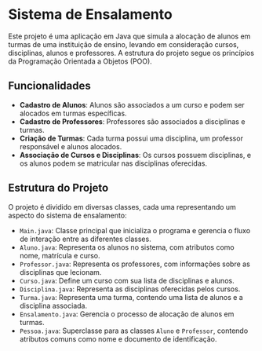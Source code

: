 # Sistema de Ensalamento

Este projeto é uma aplicação em Java que simula a alocação de alunos em turmas de uma instituição de ensino, levando em consideração cursos, disciplinas, alunos e professores. A estrutura do projeto segue os princípios da Programação Orientada a Objetos (POO).

## Funcionalidades

- **Cadastro de Alunos**: Alunos são associados a um curso e podem ser alocados em turmas específicas.
- **Cadastro de Professores**: Professores são associados a disciplinas e turmas.
- **Criação de Turmas**: Cada turma possui uma disciplina, um professor responsável e alunos alocados.
- **Associação de Cursos e Disciplinas**: Os cursos possuem disciplinas, e os alunos podem se matricular nas disciplinas oferecidas.

## Estrutura do Projeto

O projeto é dividido em diversas classes, cada uma representando um aspecto do sistema de ensalamento:

- `Main.java`: Classe principal que inicializa o programa e gerencia o fluxo de interação entre as diferentes classes.
- `Aluno.java`: Representa os alunos no sistema, com atributos como nome, matrícula e curso.
- `Professor.java`: Representa os professores, com informações sobre as disciplinas que lecionam.
- `Curso.java`: Define um curso com sua lista de disciplinas e alunos.
- `Disciplina.java`: Representa as disciplinas oferecidas pelos cursos.
- `Turma.java`: Representa uma turma, contendo uma lista de alunos e a disciplina associada.
- `Ensalamento.java`: Gerencia o processo de alocação de alunos em turmas.
- `Pessoa.java`: Superclasse para as classes `Aluno` e `Professor`, contendo atributos comuns como nome e documento de identificação.
